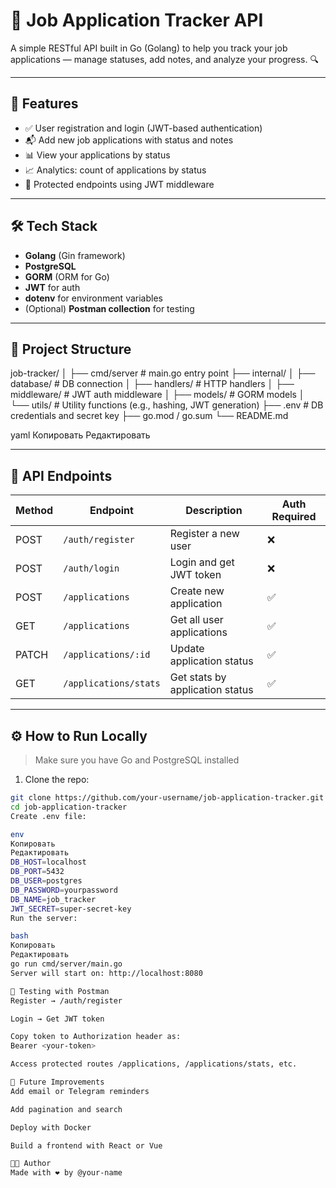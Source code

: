 # 🧾 Job Application Tracker API

A simple RESTful API built in Go (Golang) to help you track your job applications — manage statuses, add notes, and analyze your progress. 🔍

---

## 🚀 Features

- ✅ User registration and login (JWT-based authentication)
- 📬 Add new job applications with status and notes
- 📊 View your applications by status
- 📈 Analytics: count of applications by status
- 🔐 Protected endpoints using JWT middleware

---

## 🛠 Tech Stack

- **Golang** (Gin framework)
- **PostgreSQL**
- **GORM** (ORM for Go)
- **JWT** for auth
- **dotenv** for environment variables
- (Optional) **Postman collection** for testing

---

## 📂 Project Structure

job-tracker/
│
├── cmd/server # main.go entry point
├── internal/
│ ├── database/ # DB connection
│ ├── handlers/ # HTTP handlers
│ ├── middleware/ # JWT auth middleware
│ ├── models/ # GORM models
│ └── utils/ # Utility functions (e.g., hashing, JWT generation)
├── .env # DB credentials and secret key
├── go.mod / go.sum
└── README.md

yaml
Копировать
Редактировать

---

## 🧪 API Endpoints

| Method | Endpoint                | Description                        | Auth Required |
|--------|-------------------------|------------------------------------|---------------|
| POST   | `/auth/register`        | Register a new user                | ❌            |
| POST   | `/auth/login`           | Login and get JWT token            | ❌            |
| POST   | `/applications`         | Create new application             | ✅            |
| GET    | `/applications`         | Get all user applications          | ✅            |
| PATCH  | `/applications/:id`     | Update application status          | ✅            |
| GET    | `/applications/stats`   | Get stats by application status    | ✅            |

---

## ⚙️ How to Run Locally

> Make sure you have Go and PostgreSQL installed

1. Clone the repo:

```bash
git clone https://github.com/your-username/job-application-tracker.git
cd job-application-tracker
Create .env file:

env
Копировать
Редактировать
DB_HOST=localhost
DB_PORT=5432
DB_USER=postgres
DB_PASSWORD=yourpassword
DB_NAME=job_tracker
JWT_SECRET=super-secret-key
Run the server:

bash
Копировать
Редактировать
go run cmd/server/main.go
Server will start on: http://localhost:8080

🧪 Testing with Postman
Register → /auth/register

Login → Get JWT token

Copy token to Authorization header as:
Bearer <your-token>

Access protected routes /applications, /applications/stats, etc.

📌 Future Improvements
Add email or Telegram reminders

Add pagination and search

Deploy with Docker

Build a frontend with React or Vue

🧑‍💻 Author
Made with ❤️ by @your-name
